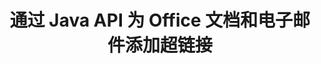 ---
############################# Static ############################
layout: "auto-gen-gist"
draft: false
path: "zh/assembly/java/hyperlink/doc/"
otherformats: PDF HTML XPS TIFF MHTML TXT XAML EPUB SVG PS PCL XML OTT OXPS MD POT OTP DOCX DOCM DOT DOTX DOTM RTF ODT OTT XLS XLT XLSX XLSM XLTX XLTM XLSB ODS PPT PPTX PPTM PPS PPSX PPSM  POTX POTM ODP EML EMLX MSG 

############################# Head ############################
head_title: "通过 Java API 将超链接添加到 Office DOC 文档和报告"
head_description: "GroupDocs.Assembl for Java 支持在 Java 应用程序中动态插入指向办公室和电子邮件文档的超链接，例如 PDF DOCX、RTF、XLSX、PPTX、EML、MSG 等。"

############################# Header ############################
title: "通过 Java API 为 Office 文档和电子邮件添加超链接"
description: "GroupDocs.Assembly Java API 允许软件专业人员以编程方式将超链接添加到电子邮件和 Office 文档，如 PDF DOC、DOCX、RTF、XLSX、CSV、PPTX、MSG 等。"

######################### Download Button #######################
button:
    enable: true

############################# About ############################
about:
    enable: true
    title: "如何使用 Java API 将超链接添加到 Office 和电子邮件文档？"
    content: |
       超链接是一个单词、短语或图像，您可以单击它来跳转到新文档或当前文档中的新部分。 超链接是万维网的主干，用于万维网上的许多必要功能。 GroupDocs.Assembly for Java 是一个文档自动化和报告生成 API，可帮助软件开发人员在其文档中动态插入超链接或轻松地报告。 该 API 非常稳定，完全支持与超链接管理相关的多项高级功能，例如向文档页面添加超链接、向演示幻灯片添加链接、向电子表格单元格添加超链接、修改超链接内容、从书签中动态插入链接、删除不需要的链接 链接，显示文本而不是超链接，等等。 完全支持一些非常常见的文档类型，如 PDF、HTML、Outlook 电子邮件、Microsoft Office Word、Excel 工作表、PowerPoint 演示文稿等。 

############################# content ############################
steps:
    enable: true
    block:
    - title_left: "通过 Java 插入到文字处理文档的超链接"
      content_left: |
       GroupDocs.Assembly Java API 完全支持在各种常用文档格式中插入和编辑超链接。 下面的 Java 代码示例显示了如何在 Microsoft Word 文档中插入超链接。

      title_right: "通过 Java 在 DOC 文档中插入超链接"
      content_right: |
        * 设置源文档和目标文档
        * 设置 Uri 表达式以及显示文本表达式
        * 创建 [DocumentAssembler](https://apireference.groupdocs.com/assembly/java/com.groupdocs.assembly/DocumentAssembler) 类的实例
        * 调用 [AssembleDocument](https://apireference.groupdocs.com/assembly/java/com.groupdocs.assembly/DocumentAssembler#assembleDocument-java.io.InputStream-java.io.OutputStream-com.groupdocs.assembly.LoadSaveOptions-com.groupdocs.assembly.DataSourceInfo...-) 方法来组装文档。 它支持
          * 流式读取模板文档。
          * Stream 写入生成的文档。
          * 文件加载和保存的附加选项。
          * 有关数据源对象的信息。

      gisthash: "ecae8e7f8626f52f4dda03e76c96ff57"
      gistfile: "add_hyperlinks_to_word_documents.java"

    - title_left: "通过 Java 在电子表格中添加超链接"
      content_left: |
       GroupDocs.Assembly Java API 允许计算机程序员在其电子表格文档中轻松插入和修改超链接。 他们可以轻松访问、编辑其位置或将其替换为新位置。 以下 Java 代码演示了程序员如何轻松地在其电子表格中添加超链接。

      title_right: "如何插入超链接到 DOC 文件"
      content_right: |
        * 设置源和目标电子表格文件
        * 设置 Uri 表达式以及显示文本表达式
        * 创建 [DocumentAssembler](https://apireference.groupdocs.com/assembly/java/com.groupdocs.assembly/DocumentAssembler) 类的实例
        * 调用 [AssembleDocument](https://apireference.groupdocs.com/assembly/java/com.groupdocs.assembly/DocumentAssembler#assembleDocument-java.io.InputStream-java.io.OutputStream-com.groupdocs.assembly.LoadSaveOptions-com.groupdocs.assembly.DataSourceInfo...-) 方法来组装文档。 它支持
          * 流式读取模板文档。
          * Stream 写入生成的文档。
          * 文件加载和保存的附加选项。
          * 有关数据源对象的信息。

      gisthash: "92bbf74f1dd23e5f7c6e5b5db0ff2504"
      gistfile: "add_hyperlinks_in_ spreadsheet_documents.java"

    - title_left: "通过 Java 将超链接插入到 PowerPoint 演示文稿"
      content_left: |
       GroupDocs.Assembly Java API 使程序员可以轻松处理与文档管理相关的任务。 这是一个 Java 代码示例，它展示了软件程序员如何轻松地访问他们的 PowerPoint 演示文稿文档并在其中添加超链接。

      title_right: "如何在演示文稿中插入超链接"
      content_right: |
        * 设置源和目标演示文件
        * 设置 Uri 并显示文本表达式
        * 创建 [DocumentAssembler](https://apireference.groupdocs.com/assembly/java/com.groupdocs.assembly/DocumentAssembler) 类的实例
        * 调用 [AssembleDocument](https://apireference.groupdocs.com/assembly/java/com.groupdocs.assembly/DocumentAssembler#assembleDocument-java.io.InputStream-java.io.OutputStream-com.groupdocs.assembly.LoadSaveOptions-com.groupdocs.assembly.DataSourceInfo...-) 方法来组装文档。 它支持
          * 流式读取模板文档。
          * Stream 写入生成的文档。
          * 文件加载和保存的附加选项。
          * 有关数据源对象的信息。

      gisthash: "06535fd50bfd353db586671a504d2783"
      gistfile: "add_hyperlinks_in_ presentation_documents.java"

    - title_left: "使用 Java API 在电子邮件中添加超链接"
      content_left: |
       GroupDocs.Assembly for Java 使软件开发人员只需几行 Java 代码就可以轻松地将超链接添加到他们的电子邮件中。 以下示例演示了开发人员如何轻松地在其电子邮件文档中插入超链接并发送给他们自己的 Java 应用程序中的其他用户。

      title_right: "如何向电子邮件添加超链接"
      content_right: |
        * 设置源和目标电子表格文件
        * 设置 Uri 并显示文本表达式
        * 创建 [DocumentAssembler](https://apireference.groupdocs.com/assembly/java/com.groupdocs.assembly/DocumentAssembler) 类的实例
        * 调用 [AssembleDocument](https://apireference.groupdocs.com/assembly/java/com.groupdocs.assembly/DocumentAssembler#assembleDocument-java.io.InputStream-java.io.OutputStream-com.groupdocs.assembly.LoadSaveOptions-com.groupdocs.assembly.DataSourceInfo...-) 方法来组装文档。 它支持
          * 流式读取模板文档。
          * Stream 写入生成的文档。
          * 文件加载和保存的附加选项。
          * 有关数据源对象的信息。

      gisthash: "551cef5d45d08caa851d483a705114bb"
      gistfile: "add_hyperlinks_in_email_documents.java"  

    - title_left: "系统要求"
      content_left: |
       所有主要平台和操作系统都支持 GroupDocs.Assembly Java API。 它可以生成 Microsoft Word、Excel、PowerPoint、Outlook、OpenOffice 和 50 多种其他格式的文档。 如需完整的系统要求指南，请访问 [系统要求](https://docs.groupdocs.com/assembly/java/system-requirements/) 在执行以下代码之前，请确保您已安装以下先决条件 系统：
         * 操作系统：Microsoft Windows、Linux、MacOS
         * Java 版本支持：J2SE 7.0 (1.7)、J2SE 8.0 (1.8) 或以上
         * 从 [Maven](https://mvnrepository.com/artifact/com.groupdocs/groupdocs-assembly/) 获取最新版本的 GroupDocs.Assembly Java API
        
      title_right: "为什么使用"
      content_right: |
        * 从模板创建自定义文档。
        * 动态附加电子邮件附件。
        * 创建和自动化文档不需要额外的软件。
        * 根据数据源生成输出文档。
        * 在报表中动态插入文档内容
        * 在电子表格组装期间应用公式。
        * 支持多种数据格式
        * 顺序数据操作支持。

demos:
    enable: true
        

more_formats:
    enable: true


back_to_top:
    enable: true
---